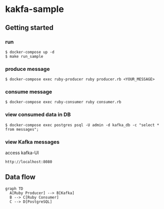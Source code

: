 # kakfa-sample

## Getting started
### run
```
$ docker-compose up -d
$ make run_sample
```

### produce message
```
$ docker-compose exec ruby-producer ruby producer.rb <YOUR_MESSAGE>
```

### consume message
```
$ docker-compose exec ruby-consumer ruby consumer.rb
```

### view consumed data in DB
```
$ docker-compose exec postgres psql -U admin -d kafka_db -c "select * from messages";
```

### view Kafka messages
access kafka-UI
```
http://localhost:8080
```


## Data flow
```mermaid
graph TD
  A[Ruby Producer] --> B[Kafka]
  B --> C[Ruby Consumer]
  C --> D[PostgreSQL]
```

